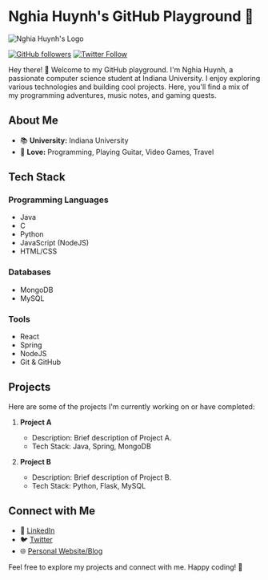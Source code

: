 # Nghia Huynh's GitHub Playground 🚀

![Nghia Huynh's Logo](https://placekitten.com/300/150) <!-- Replace with your project logo or leave as is for a placeholder -->

[![GitHub followers](https://img.shields.io/github/followers/nghiahuynh?style=social)](https://github.com/nghiahuynh?tab=followers)
[![Twitter Follow](https://img.shields.io/twitter/follow/your-twitter-handle?style=social)](https://twitter.com/your-twitter-handle)

Hey there! 👋 Welcome to my GitHub playground. I'm Nghia Huynh, a passionate computer science student at Indiana University. I enjoy exploring various technologies and building cool projects. Here, you'll find a mix of my programming adventures, music notes, and gaming quests.

## About Me

- 📚 **University:** Indiana University
- 🎸 **Love:** Programming, Playing Guitar, Video Games, Travel

## Tech Stack

### Programming Languages

- Java
- C
- Python
- JavaScript (NodeJS)
- HTML/CSS

### Databases

- MongoDB
- MySQL

### Tools

- React
- Spring
- NodeJS
- Git & GitHub

## Projects

Here are some of the projects I'm currently working on or have completed:

1. **Project A**
   - Description: Brief description of Project A.
   - Tech Stack: Java, Spring, MongoDB

2. **Project B**
   - Description: Brief description of Project B.
   - Tech Stack: Python, Flask, MySQL

## Connect with Me

- 💼 [LinkedIn](https://www.linkedin.com/in/nghiahuynh/)
- 🐦 [Twitter](https://twitter.com/your-twitter-handle)
- 🌐 [Personal Website/Blog](https://www.nghiahuynh.com)

Feel free to explore my projects and connect with me. Happy coding! 🚀
